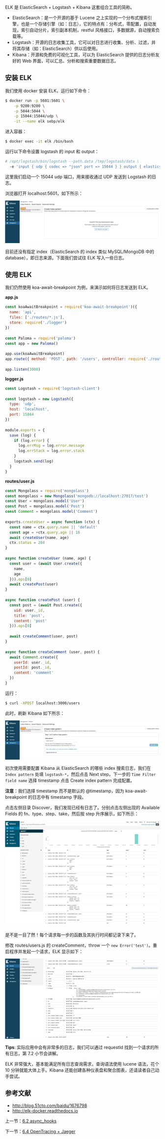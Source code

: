 ELK 是 ElasticSearch + Logstash + Kibana 这套组合工具的简称。

- ElasticSearch：是一个开源的基于 Lucene 之上实现的一个分布式搜索引擎，也是一个存储引擎（如：日志），它的特点有：分布式，零配置，自动发现，索引自动分片，索引副本机制，restful 风格接口，多数据源，自动搜索负载等。
- Logstash：开源的日志收集工具，它可以对日志进行收集、分析、过滤，并将其存储（如：ElasticSearch）供以后使用。
- Kibana：开源和免费的可视化工具，可以为 ElasticSearch 提供的日志分析友好的 Web 界面，可以汇总、分析和搜索重要数据日志。

## 安装 ELK

我们使用 docker 安装 ELK，运行如下命令：

```sh
$ docker run -p 5601:5601 \
    -p 9200:9200 \
    -p 5044:5044 \
    -p 15044:15044/udp \
    -it --name elk sebp/elk
```

进入容器：

```sh
$ docker exec -it elk /bin/bash
```

运行以下命令设置 logstash 的 input 和 output：

```sh
# /opt/logstash/bin/logstash --path.data /tmp/logstash/data \
  -e 'input { udp { codec => "json" port => 15044 } } output { elasticsearch { hosts => ["localhost"] } }'
```

这里我们启动一个 15044 udp 端口，用来接收通过 UDP 发送到 Logstash 的日志。

浏览器打开 localhost:5601，如下所示：

![](./assets/6.3.1.png)

目前还没有指定 index（ElasticSearch 的 index 类似 MySQL/MongoDB 中的 database），即日志来源。下面我们尝试往 ELK 写入一些日志。

## 使用 ELK

我们仍然使用 koa-await-breakpoint 为例，来演示如何将日志发送到 ELK。

**app.js**

```js
const koaAwaitBreakpoint = require('koa-await-breakpoint')({
  name: 'api',
  files: ['./routes/*.js'],
  store: require('./logger')
})

const Paloma = require('paloma')
const app = new Paloma()

app.use(koaAwaitBreakpoint)
app.route({ method: 'POST', path: '/users', controller: require('./routes/user').createUser })

app.listen(3000)
```

**logger.js**

```js
const Logstash = require('logstash-client')

const logstash = new Logstash({
  type: 'udp',
  host: 'localhost',
  port: 15044
})

module.exports = {
  save (log) {
    if (log.error) {
      log.errMsg = log.error.message
      log.errStack = log.error.stack
    }
    logstash.send(log)
  }
}
```

**routes/user.js**

```js
const Mongolass = require('mongolass')
const mongolass = new Mongolass('mongodb://localhost:27017/test')
const User = mongolass.model('User')
const Post = mongolass.model('Post')
const Comment = mongolass.model('Comment')

exports.createUser = async function (ctx) {
  const name = ctx.query.name || 'default'
  const age = +ctx.query.age || 18
  await createUser(name, age)
  ctx.status = 204
}

async function createUser (name, age) {
  const user = (await User.create({
    name,
    age
  })).ops[0]
  await createPost(user)
}

async function createPost (user) {
  const post = (await Post.create({
    uid: user._id,
    title: 'post',
    content: 'post'
  })).ops[0]

  await createComment(user, post)
}

async function createComment (user, post) {
  await Comment.create({
    userId: user._id,
    postId: post._id,
    content: 'comment'
  })
}
```

运行：

```sh
$ curl -XPOST localhost:3000/users
```

此时，刷新 Kibana 如下所示：

![](./assets/6.3.2.png)

初次使用需要配置 Kibana 从 ElasticSearch 的哪些 index 搜索日志，我们在 `Index pattern` 处填 `logstash-*`，然后点击 Next step。下一步的 `Time Filter field name` 选择 timestamp 点击 Create index pattern 完成配置。

**注意**：我们选择 timestamp 而不是默认的 @timestamp，因为 koa-await-breakpoint 的日志中有 timestamp 字段。

点击左侧目录 Discover，我们发现已经有日志了。分别点击左侧出现的 Available Fields 的 fn、type、step、take，然后按 step 升序展示，如下所示：

![](./assets/6.3.3.png)

是不是一目了然！每个请求每一步的函数及其执行时间都记录下来了。

修改 routes/users.js 的 createComment，throw 一个 `new Error('test')`。重启程序并发起一个请求，ELK 显示如下：

![](./assets/6.3.4.png)

**Tips**: 实际应用中会有非常多的日志，我们可以通过 requestId 找到一个请求的所有日志，第 7.2 小节会讲解。

ELK 非常强大，基本能满足所有日志查询需求，查询语法使用 lucene 语法，花个 10 分钟就能大体上手。Kibana 还能创建各种仪表盘和聚合图表，还请读者自己动手尝试。

## 参考文献

- http://blog.51cto.com/baidu/1676798
- http://elk-docker.readthedocs.io

上一节：[6.2 async_hooks](https://github.com/nswbmw/node-in-debugging/blob/master/6.2%20async_hooks.md)

下一节：[6.4 OpenTracing + Jaeger](https://github.com/nswbmw/node-in-debugging/blob/master/6.4%20OpenTracing%20%2B%20Jaeger.md)
